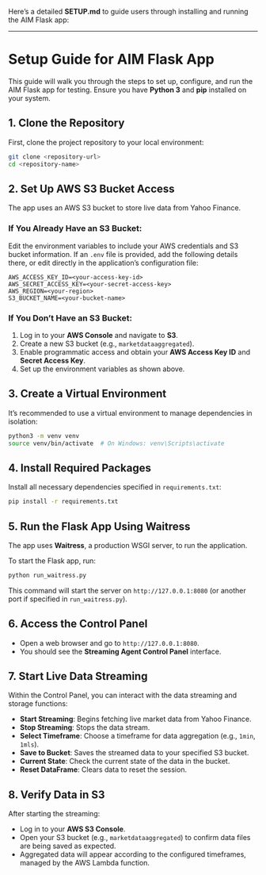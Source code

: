 Here’s a detailed **SETUP.md** to guide users through installing and running the AIM Flask app:

---

# Setup Guide for AIM Flask App

This guide will walk you through the steps to set up, configure, and run the AIM Flask app for testing. Ensure you have **Python 3** and **pip** installed on your system.

## 1. Clone the Repository
First, clone the project repository to your local environment:
```bash
git clone <repository-url>
cd <repository-name>
```

## 2. Set Up AWS S3 Bucket Access
The app uses an AWS S3 bucket to store live data from Yahoo Finance.

### If You Already Have an S3 Bucket:
Edit the environment variables to include your AWS credentials and S3 bucket information. If an `.env` file is provided, add the following details there, or edit directly in the application’s configuration file:
```plaintext
AWS_ACCESS_KEY_ID=<your-access-key-id>
AWS_SECRET_ACCESS_KEY=<your-secret-access-key>
AWS_REGION=<your-region>
S3_BUCKET_NAME=<your-bucket-name>
```

### If You Don’t Have an S3 Bucket:
1. Log in to your **AWS Console** and navigate to **S3**.
2. Create a new S3 bucket (e.g., `marketdataaggregated`).
3. Enable programmatic access and obtain your **AWS Access Key ID** and **Secret Access Key**.
4. Set up the environment variables as shown above.

## 3. Create a Virtual Environment
It’s recommended to use a virtual environment to manage dependencies in isolation:
```bash
python3 -m venv venv
source venv/bin/activate  # On Windows: venv\Scripts\activate
```

## 4. Install Required Packages
Install all necessary dependencies specified in `requirements.txt`:
```bash
pip install -r requirements.txt
```

## 5. Run the Flask App Using Waitress
The app uses **Waitress**, a production WSGI server, to run the application.

To start the Flask app, run:
```bash
python run_waitress.py
```

This command will start the server on `http://127.0.0.1:8080` (or another port if specified in `run_waitress.py`).

## 6. Access the Control Panel
- Open a web browser and go to `http://127.0.0.1:8080`.
- You should see the **Streaming Agent Control Panel** interface.

## 7. Start Live Data Streaming
Within the Control Panel, you can interact with the data streaming and storage functions:

- **Start Streaming**: Begins fetching live market data from Yahoo Finance.
- **Stop Streaming**: Stops the data stream.
- **Select Timeframe**: Choose a timeframe for data aggregation (e.g., `1min`, `1mls`).
- **Save to Bucket**: Saves the streamed data to your specified S3 bucket.
- **Current State**: Check the current state of the data in the bucket.
- **Reset DataFrame**: Clears data to reset the session.

## 8. Verify Data in S3
After starting the streaming:
- Log in to your **AWS S3 Console**.
- Open your S3 bucket (e.g., `marketdataaggregated`) to confirm data files are being saved as expected.
- Aggregated data will appear according to the configured timeframes, managed by the AWS Lambda function.
